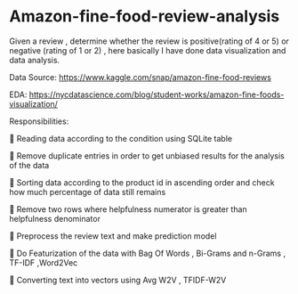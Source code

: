# Amazon-fine-food-review-analysis
Given a review , determine whether the review is positive(rating of 4 or 5) or negative (rating of 1 or 2) , here basically I have done data visualization and data analysis.

Data Source: https://www.kaggle.com/snap/amazon-fine-food-reviews

EDA: https://nycdatascience.com/blog/student-works/amazon-fine-foods-visualization/

Responsibilities:

 Reading data according to the condition using SQLite table

 Remove duplicate entries in order to get unbiased results for the analysis of the data

 Sorting data according to the product id in ascending order and check how much percentage of data still remains

 Remove two rows where helpfulness numerator is greater than helpfulness denominator

 Preprocess the review text and make prediction model

 Do Featurization of the data with Bag Of Words , Bi-Grams and n-Grams , TF-IDF ,Word2Vec

 Converting text into vectors using Avg W2V , TFIDF-W2V
